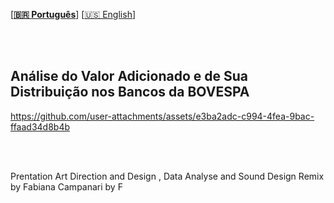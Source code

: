 
\[**[🇧🇷 Português](README.pt_BR.md)**\] \[[🇺🇸 English](README.md)\]


<br><br>



## Análise do Valor Adicionado e de Sua Distribuição nos Bancos da BOVESPA

  <!-- Início do Cabeçalho -->

  https://github.com/user-attachments/assets/e3ba2adc-c994-4fea-9bac-ffaad34d8b4b

<br><br>


Prentation Art Direction and Design , Data Analyse and Sound Design Remix by Fabiana Campanari by F
